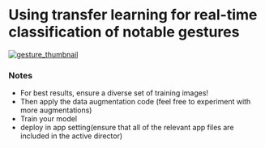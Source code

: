 
# Using transfer learning for real-time classification of notable gestures

[![gesture_thumbnail](https://github.com/user-attachments/assets/86ce1fb7-107c-48ba-b410-e65e0261e580)](https://github.com/Saqib939/Gesture-Recognition/assets/142820178/82a81df6-efb2-4376-9c35-17b0d860161a)


### Notes
- For best results, ensure a diverse set of training images!
- Then apply the data augmentation code (feel free to experiment with more augmentations)
- Train your model
- deploy in app setting(ensure that all of the relevant app files are included in the active director)

